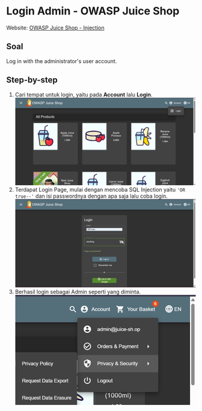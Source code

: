 # Login Admin - OWASP Juice Shop
Website: [OWASP Juice Shop - Injection](https://demo.owasp-juice.shop/#/score-board?categories=Injection)

## Soal <br>
Log in with the administrator's user account.

## Step-by-step 
1. Cari tempat untuk login, yaitu pada **Account** lalu **Login**.
![alt text](image-1.png)
2. Terdapat Login Page, mulai dengan mencoba SQL Injection yaitu ```'OR true--'``` dan isi passwordnya dengan apa saja lalu coba login.
![alt text](image-2.png)
3. Berhasil login sebagai Admin seperti yang diminta.
![alt text](image.png)